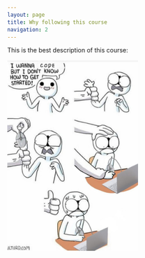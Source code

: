 ```yaml
---
layout: page
title: Why following this course
navigation: 2
---
```


This is the best description of this course:

<a><img src="images/meme_code.jpeg" width="300"/>


